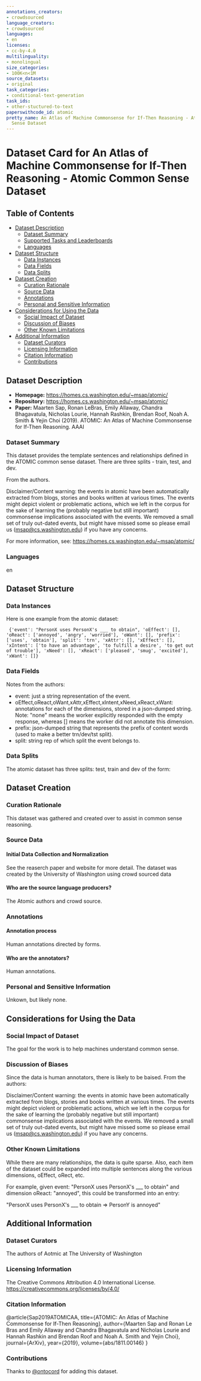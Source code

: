 ```yaml
---
annotations_creators:
- crowdsourced
language_creators:
- crowdsourced
languages:
- en
licenses:
- cc-by-4.0
multilinguality:
- monolingual
size_categories:
- 100K<n<1M
source_datasets:
- original
task_categories:
- conditional-text-generation
task_ids:
- other-stuctured-to-text
paperswithcode_id: atomic
pretty_name: An Atlas of Machine Commonsense for If-Then Reasoning - Atomic Common
  Sense Dataset
---
```


# Dataset Card for An Atlas of Machine Commonsense for If-Then Reasoning - Atomic Common Sense Dataset

## Table of Contents
- [Dataset Description](#dataset-description)
  - [Dataset Summary](#dataset-summary)
  - [Supported Tasks and Leaderboards](#supported-tasks-and-leaderboards)
  - [Languages](#languages)
- [Dataset Structure](#dataset-structure)
  - [Data Instances](#data-instances)
  - [Data Fields](#data-fields)
  - [Data Splits](#data-splits)
- [Dataset Creation](#dataset-creation)
  - [Curation Rationale](#curation-rationale)
  - [Source Data](#source-data)
  - [Annotations](#annotations)
  - [Personal and Sensitive Information](#personal-and-sensitive-information)
- [Considerations for Using the Data](#considerations-for-using-the-data)
  - [Social Impact of Dataset](#social-impact-of-dataset)
  - [Discussion of Biases](#discussion-of-biases)
  - [Other Known Limitations](#other-known-limitations)
- [Additional Information](#additional-information)
  - [Dataset Curators](#dataset-curators)
  - [Licensing Information](#licensing-information)
  - [Citation Information](#citation-information)
  - [Contributions](#contributions)

## Dataset Description

- **Homepage:**
https://homes.cs.washington.edu/~msap/atomic/
- **Repository:**
https://homes.cs.washington.edu/~msap/atomic/
- **Paper:**
Maarten Sap, Ronan LeBras, Emily Allaway, Chandra Bhagavatula, Nicholas Lourie, Hannah Rashkin, Brendan Roof, Noah A. Smith & Yejin Choi (2019). ATOMIC: An Atlas of Machine Commonsense for If-Then Reasoning. AAAI

### Dataset Summary

This dataset provides the template sentences and
relationships defined in the ATOMIC common sense dataset. There are
three splits - train, test, and dev.

From the authors.

Disclaimer/Content warning: the events in atomic have been
automatically extracted from blogs, stories and books written at
various times. The events might depict violent or problematic actions,
which we left in the corpus for the sake of learning the (probably
negative but still important) commonsense implications associated with
the events. We removed a small set of truly out-dated events, but
might have missed some so please email us (msap@cs.washington.edu) if
you have any concerns.


For more information, see: https://homes.cs.washington.edu/~msap/atomic/

### Languages
en

## Dataset Structure

### Data Instances

Here is one example from the atomic dataset:


`` 
{'event': "PersonX uses PersonX's ___ to obtain", 'oEffect': [], 'oReact': ['annoyed', 'angry', 'worried'], 'oWant': [], 'prefix': ['uses', 'obtain'], 'split': 'trn', 'xAttr': [], 'xEffect': [], 'xIntent': ['to have an advantage', 'to fulfill a desire', 'to get out of trouble'], 'xNeed': [], 'xReact': ['pleased', 'smug', 'excited'], 'xWant': []}
``


### Data Fields

Notes from the authors:

* event: just a string representation of the event.
* oEffect,oReact,oWant,xAttr,xEffect,xIntent,xNeed,xReact,xWant: annotations for each of the dimensions, stored in a json-dumped string.
  Note: "none" means the worker explicitly responded with the empty response, whereas [] means the worker did not annotate this dimension.
* prefix: json-dumped string that represents the prefix of content words (used to make a better trn/dev/tst split).
* split: string rep of which split the event belongs to.

### Data Splits

The atomic dataset has three splits: test, train and dev of the form:

## Dataset Creation

### Curation Rationale

This dataset was gathered and created over to assist in common sense reasoning.

### Source Data

#### Initial Data Collection and Normalization

See the reaserch paper and website for more detail. The dataset was
created by the University of Washington using crowd sourced data


#### Who are the source language producers?

The Atomic authors and crowd source.

### Annotations

#### Annotation process

Human annotations directed by forms.

#### Who are the annotators?

Human annotations.

### Personal and Sensitive Information

Unkown, but likely none.

## Considerations for Using the Data

### Social Impact of Dataset

The goal for the work is to help machines understand common sense.

### Discussion of Biases

Since the data is human annotators, there is likely to be baised. From the authors:


Disclaimer/Content warning: the events in atomic have been automatically extracted from blogs, stories and books written at various times. The events might depict violent or problematic actions, which we left in the corpus for the sake of learning the (probably negative but still important) commonsense implications associated with the events. We removed a small set of truly out-dated events, but might have missed some so please email us (msap@cs.washington.edu) if you have any concerns.


### Other Known Limitations

While there are many relationships, the data is quite sparse. Also, each item of the dataset could be expanded into multiple sentences along the vsrious dimensions, oEffect, oRect, etc.

For example, given event: "PersonX uses PersonX's ___ to obtain" and dimension oReact: "annoyed", this could be transformed into an entry:

"PersonX uses PersonX's ___ to obtain => PersonY is annoyed"

## Additional Information

### Dataset Curators

The authors of Aotmic at The University of Washington

### Licensing Information

The Creative Commons Attribution 4.0 International License. https://creativecommons.org/licenses/by/4.0/

### Citation Information

@article{Sap2019ATOMICAA,
  title={ATOMIC: An Atlas of Machine Commonsense for If-Then Reasoning},
  author={Maarten Sap and Ronan Le Bras and Emily Allaway and Chandra Bhagavatula and Nicholas Lourie and Hannah Rashkin and Brendan Roof and Noah A. Smith and Yejin Choi},
  journal={ArXiv},
  year={2019},
  volume={abs/1811.00146}
}

### Contributions

Thanks to [@ontocord](https://github.com/ontocord) for adding this dataset.
